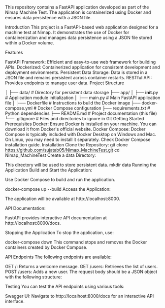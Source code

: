 This repository contains a FastAPI application developed as part of the Nimap Machine Test. The application is containerized using Docker and ensures data persistence with a JSON file.

Introduction
This project is a FastAPI-based web application designed for a machine test at Nimap. It demonstrates the use of Docker for containerization and manages data persistence using a JSON file stored within a Docker volume.

Features

FastAPI Framework: Efficient and easy-to-use web framework for building APIs.
Dockerized: Containerized application for consistent development and deployment environments.
Persistent Data Storage: Data is stored in a JSON file and remains persistent across container restarts.
RESTful API: Provides endpoints to manage user data.
Project Structure

│
├── data/                 # Directory for persistent data storage
├── app/
│   ├── __init__.py       # Application module initialization
│   ├── main.py           # Main FastAPI application file
│
├── Dockerfile            # Instructions to build the Docker image
├── docker-compose.yml    # Docker Compose configuration
├── requirements.txt      # Python dependencies
├── README.md             # Project documentation (this file)
└── .gitignore            # Files and directories to ignore in Git
Getting Started
Prerequisites
Docker: Ensure Docker is installed on your machine. You can download it from Docker's official website.
Docker Compose: Docker Compose is typically included with Docker Desktop on Windows and Mac. On Linux, you may need to install it separately. Check Docker Compose installation guide.
Installation
Clone the Repository:
git clone https://github.com/sujatab05/Nimap_MachineTest.git
cd Nimap_MachineTest
Create a data Directory:

This directory will be used to store persistent data.
mkdir data
Running the Application
Build and Start the Application:

Use Docker Compose to build and run the application.

docker-compose up --build
Access the Application:

The application will be available at http://localhost:8000.

API Documentation:

FastAPI provides interactive API documentation at http://localhost:8000/docs.

Stopping the Application
To stop the application, use:

docker-compose down
This command stops and removes the Docker containers created by Docker Compose.

API Endpoints
The following endpoints are available:

GET /: Returns a welcome message.
GET /users: Retrieves the list of users.
POST /users: Adds a new user. The request body should be a JSON object with the following structure:


Testing
You can test the API endpoints using various tools:

Swagger UI: Navigate to http://localhost:8000/docs for an interactive API interface.

